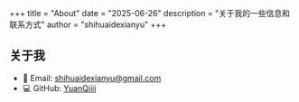 +++
title = "About"
date = "2025-06-26"
description = "关于我的一些信息和联系方式"
author = "shihuaidexianyu"
+++

## 关于我

- 📧 Email: [shihuaidexianyu@gmail.com](mailto:shihuaidexianyu@gmail.com)
- 💻 GitHub: [YuanQiiii](https://github.com/YuanQiiii)
